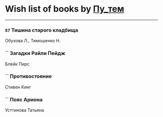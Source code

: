 # Wish list of books by [Пу_тем](https://www.facebook.com/profile.php?id=3448154788585127)
---

### `87` Тишина старого кладбища
Обухова Л., Тимошенко Н.

### `` Загадки Райли Пейдж
Блейк Пирс

### `` Противостояние
Стивен Кинг

### `` Пояс Ариона
Усттинова Татьяна

